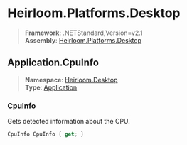 # Heirloom.Platforms.Desktop

> **Framework**: .NETStandard,Version=v2.1  
> **Assembly**: [Heirloom.Platforms.Desktop][0]  

## Application.CpuInfo

> **Namespace**: [Heirloom.Desktop][0]  
> **Type**: [Application][1]  

### CpuInfo

Gets detected information about the CPU.

```cs
CpuInfo CpuInfo { get; }
```

[0]: ../Heirloom.Platforms.Desktop.md
[1]: Heirloom.Desktop.Application.md
